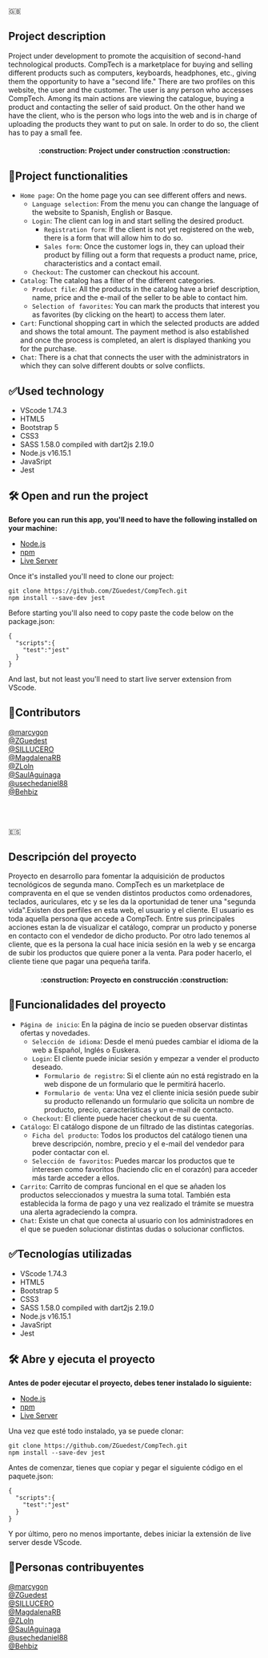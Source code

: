 :uk:
## Project description
Project under development to promote the acquisition of second-hand technological products. CompTech is a marketplace for buying and selling different products such as computers, keyboards, headphones, etc., giving them the opportunity to have a "second life." There are two profiles on this website, the user and the customer. The user is any person who accesses CompTech. Among its main actions are viewing the catalogue, buying a product and contacting the seller of said product. On the other hand we have the client, who is the person who logs into the web and is in charge of uploading the products they want to put on sale. In order to do so, the client has to pay a small fee.

<h4 align="center">
:construction: Project under construction :construction:
</h4>

## :hammer:Project functionalities

- `Home page`: On the home page you can see different offers and news.
  - `Language selection`: From the menu you can change the language of the website to Spanish, English or Basque.
  - `Login`: The client can log in and start selling the desired product.
    - `Registration form`: If the client is not yet registered on the web, there is a form that will allow him to do so.
    - `Sales form`: Once the customer logs in, they can upload their product by filling out a form that requests a product name, price, characteristics and a contact email.
  - `Checkout`: The customer can checkout his account.
- `Catalog`: The catalog has a filter of the different categories.
  - `Product file`: All the products in the catalog have a brief description, name, price and the e-mail of the seller to be able to contact him.
  - `Selection of favorites`: You can mark the products that interest you as favorites (by clicking on the heart) to access them later.
- `Cart`: Functional shopping cart in which the selected products are added and shows the total amount. The payment method is also established and once the process is completed, an alert is displayed thanking you for the purchase.
- `Chat`: There is a chat that connects the user with the administrators in which they can solve different doubts or solve conflicts.
 
## :white_check_mark:Used technology
- VScode 1.74.3
- HTML5
- Bootstrap 5
- CSS3
- SASS 1.58.0 compiled with dart2js 2.19.0
- Node.js v16.15.1
- JavaSript
- Jest

## 🛠️ Open and run the project

**Before you can run this app, you'll need to have the following installed on your machine:**
- [Node.js](https://nodejs.org/en/)
- [npm](https://www.npmjs.com/)
- [Live Server](https://marketplace.visualstudio.com/items?itemName=ritwickdey.LiveServer)

Once it's installed you'll need to clone our project:
```
git clone https://github.com/ZGuedest/CompTech.git
npm install --save-dev jest
```
Before starting you'll also need to copy paste the code below on the package.json:
```
{
  "scripts":{
    "test":"jest"
  }
}
```
And last, but not least you'll need to start live server extension from VScode. 

## :bust_in_silhouette:Contributors
[@marcygon](https://github.com/marcygon)<br>
[@ZGuedest](https://github.com/ZGuedest)<br>
[@SILLUCERO](https://github.com/SILLUCERO)<br>
[@MagdalenaRB](https://github.com/MagdalenaRB)<br>
[@ZLoln](https://github.com/ZLoln)<br>
[@SaulAguinaga](https://github.com/SaulAguinaga)<br>
[@usechedaniel88](https://github.com/usechedaniel88)<br>
[@Behbiz](https://github.com/Behbiz)<br>



<br><br>


:es:
## Descripción del proyecto
Proyecto en desarrollo para fomentar la adquisición de productos tecnológicos de segunda mano. CompTech es un marketplace de compraventa en el que se venden distintos productos como ordenadores, teclados, auriculares, etc y se les da la oportunidad de tener una "segunda vida".Existen dos perfiles en esta web, el usuario y el cliente. El usuario es toda aquella persona que accede a CompTech. Entre sus principales acciones estan la de visualizar el catálogo, comprar un producto y ponerse en contacto con el vendedor de dicho producto. Por otro lado tenemos al cliente, que es la persona la cual hace inicia sesión en la web y se encarga de subir los productos que quiere poner a la venta. Para poder hacerlo, el cliente tiene que pagar una pequeña tarifa.

<h4 align="center">
:construction: Proyecto en construcción :construction:
</h4>

## :hammer:Funcionalidades del proyecto

- `Página de inicio`: En la página de incio se pueden observar distintas ofertas y novedades. 
  - `Selección de idioma`: Desde el menú puedes cambiar el idioma de la web a Español, Inglés o Euskera.
  - `Login`: El cliente puede iniciar sesión y empezar a vender el producto deseado.
    - `Formulario de registro`: Si el cliente aún no está registrado en la web dispone de un formulario que le permitirá hacerlo.
    - `Formulario de venta`: Una vez el cliente inicia sesión puede subir su producto rellenando un formulario que solicita un nombre de producto, precio, características y un e-mail de contacto.
  - `Checkout`: El cliente puede hacer checkout de su cuenta.
- `Catálogo`: El catálogo dispone de un filtrado de las distintas categorías.
  - `Ficha del producto`: Todos los productos del catálogo tienen una breve descripción, nombre, precio y el e-mail del vendedor para poder contactar con el.
  - `Selección de favoritos`: Puedes marcar los productos que te interesen como favoritos (haciendo clic en el corazón) para acceder más tarde acceder a ellos.
- `Carrito`: Carrito de compras funcional en el que se añaden los productos seleccionados y muestra la suma total. También esta establecida la forma de pago y una vez realizado el trámite se muestra una alerta agradeciendo la compra.
- `Chat`: Existe un chat que conecta al usuario con los administradores en el que se pueden solucionar distintas dudas o solucionar conflictos.
 
## :white_check_mark:Tecnologías utilizadas
- VScode 1.74.3
- HTML5
- Bootstrap 5
- CSS3
- SASS 1.58.0 compiled with dart2js 2.19.0
- Node.js v16.15.1
- JavaSript
- Jest

## 🛠️ Abre y ejecuta el proyecto

**Antes de poder ejecutar el proyecto, debes tener instalado lo siguiente:**
- [Node.js](https://nodejs.org/en/)
- [npm](https://www.npmjs.com/)
- [Live Server](https://marketplace.visualstudio.com/items?itemName=ritwickdey.LiveServer)

Una vez que esté todo instalado, ya se puede clonar:
```
git clone https://github.com/ZGuedest/CompTech.git
npm install --save-dev jest
```
Antes de comenzar, tienes que copiar y pegar el siguiente código en el paquete.json:
```
{
  "scripts":{
    "test":"jest"
  }
}
```
Y por último, pero no menos importante, debes iniciar la extensión de live server desde VScode.


## :bust_in_silhouette:Personas contribuyentes
[@marcygon](https://github.com/marcygon)<br>
[@ZGuedest](https://github.com/ZGuedest)<br>
[@SILLUCERO](https://github.com/SILLUCERO)<br>
[@MagdalenaRB](https://github.com/MagdalenaRB)<br>
[@ZLoln](https://github.com/ZLoln)<br>
[@SaulAguinaga](https://github.com/SaulAguinaga)<br>
[@usechedaniel88](https://github.com/usechedaniel88)<br>
[@Behbiz](https://github.com/Behbiz)<br>
